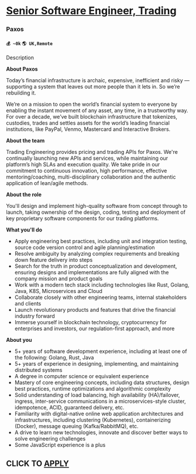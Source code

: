 # [Senior Software Engineer, Trading](https://www.remotewlb.com/apply/senior-software-engineer-trading-58301)  
### Paxos  
#### `💰 ~0k` `🌎 UK,Remote`  

Description

**About Paxos**

Today’s financial infrastructure is archaic, expensive, inefficient and risky — supporting a system that leaves out more people than it lets in. So we’re rebuilding it.

We’re on a mission to open the world’s financial system to everyone by enabling the instant movement of any asset, any time, in a trustworthy way. For over a decade, we’ve built blockchain infrastructure that tokenizes, custodies, trades and settles assets for the world’s leading financial institutions, like PayPal, Venmo, Mastercard and Interactive Brokers.

**About the team**

Trading Engineering provides pricing and trading APIs for Paxos. We're continually launching new APIs and services, while maintaining our platform’s high SLAs and execution quality. We take pride in our commitment to continuous innovation, high performance, effective mentoring/coaching, multi-disciplinary collaboration and the authentic application of lean/agile methods.

**About the role**

You'll design and implement high-quality software from concept through to launch, taking ownership of the design, coding, testing and deployment of key proprietary software components for our trading platforms.

**What you'll do**

  * Apply engineering best practices, including unit and integration testing, source code version control and agile planning/estimation
  * Resolve ambiguity by analyzing complex requirements and breaking down feature delivery into steps
  * Search for the truth in product conceptualization and development, ensuring designs and implementations are fully aligned with the company mission and product goals 
  * Work with a modern tech stack including technologies like Rust, Golang, Java, K8S, Microservices and Cloud
  * Collaborate closely with other engineering teams, internal stakeholders and clients
  * Launch revolutionary products and features that drive the financial industry forward
  * Immerse yourself in blockchain technology, cryptocurrency for enterprises and investors, our regulation-first approach, and more

**About you**

  * 5+ years of software development experience, including at least one of the following: Golang, Rust, Java
  * 5+ years of experience in designing, implementing, and maintaining distributed systems 
  * A degree in computer science or equivalent experience
  * Mastery of core engineering concepts, including data structures, design best practices, runtime optimizations and algorithmic complexity 
  * Solid understanding of load balancing, high availability (HA)/failover, ingress, inter-service communications in a microservices-style cluster, idempotence, ACID, guaranteed delivery, etc.
  * Familiarity with digital-native online web application architectures and infrastructures, including clustering (Kubernetes), containerizing (Docker), message queuing (Kafka/RabbitMQ), etc. 
  * A drive to learn new technologies, innovate and discover better ways to solve engineering challenges
  * Some JavaScript experience is a plus

  
## CLICK TO [APPLY](https://www.remotewlb.com/apply/senior-software-engineer-trading-58301)

